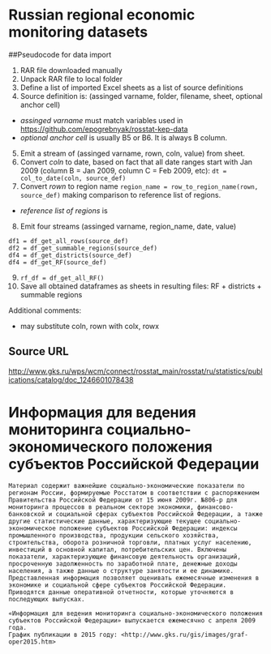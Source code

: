 # Russian regional economic monitoring datasets

##Pseudocode for data import 

1. RAR file downloaded manually 
2. Unpack RAR file to local folder
3. Define a list of imported Excel sheets as a list of source definitions
4. Source definition is: (assinged varname, folder, filename, sheet, optional anchor cell)  
- *assinged varname* must match variables used in <https://github.com/epogrebnyak/rosstat-kep-data>
- *optional anchor cell* is usually B5 or B6. It is always B column. 
5. Emit a stream of (assinged varname, rown, coln, value) from sheet.
6. Convert *coln* to date, based on fact that all date ranges start with Jan 2009 (column B = Jan 2009, column C = Feb 2009, etc): ```dt = col_to_date(coln, source_def)```
7. Convert *rown* to region name ```region_name = row_to_region_name(rown, source_def)``` making comparison to reference list of regions.
- *reference list of regions* is 
8. Emit four streams (assinged varname, region_name, date, value) 
```
df1 = df_get_all_rows(source_def)
df2 = df_get_summable_regions(source_def)
df4 = df_get_districts(source_def)
df4 = df_get_RF(source_def)
```
9. ```rf_df = df_get_all_RF()```
10. Save all obtained dataframes as sheets in resulting files: RF + districts + summable regions

Additional comments:
- may substitute coln, rown with colx, rowx


## Source URL
<http://www.gks.ru/wps/wcm/connect/rosstat_main/rosstat/ru/statistics/publications/catalog/doc_1246601078438>

# Информация для ведения мониторинга социально-экономического положения субъектов Российской Федерации

    Материал содержит важнейшие социально-экономические показатели по регионам России, формируемые Росстатом в соответствии с распоряжением Правительства Российской Федерации от 15 июня 2009г. №806-р для мониторинга процессов в реальном секторе экономики, финансово-банковской и социальной сферах субъектов Российской Федерации, а также другие статистические данные, характеризующие текущее социально-экономическое положение субъектов Российской Федерации: индексы промышленного производства, продукции сельского хозяйства, строительства, оборота розничной торговли, платных услуг населению, инвестиций в основной капитал, потребительских цен. Включены показатели, характеризующие финансовую деятельность организаций, просроченную задолженность по заработной плате, денежные доходы населения, а также данные о структуре занятости и ее динамике.
    Представленная информация позволяет оценивать ежемесячные изменения в экономике и социальной сфере субъектов Российской Федерации. 
    Приводятся данные оперативной отчетности, которые уточняются в последующих выпусках. 

    «Информация для ведения мониторинга социально-экономического положения субъектов Российской Федерации» выпускается ежемесячно с апреля 2009 года.
    График публикации в 2015 году: <http://www.gks.ru/gis/images/graf-oper2015.htm>
